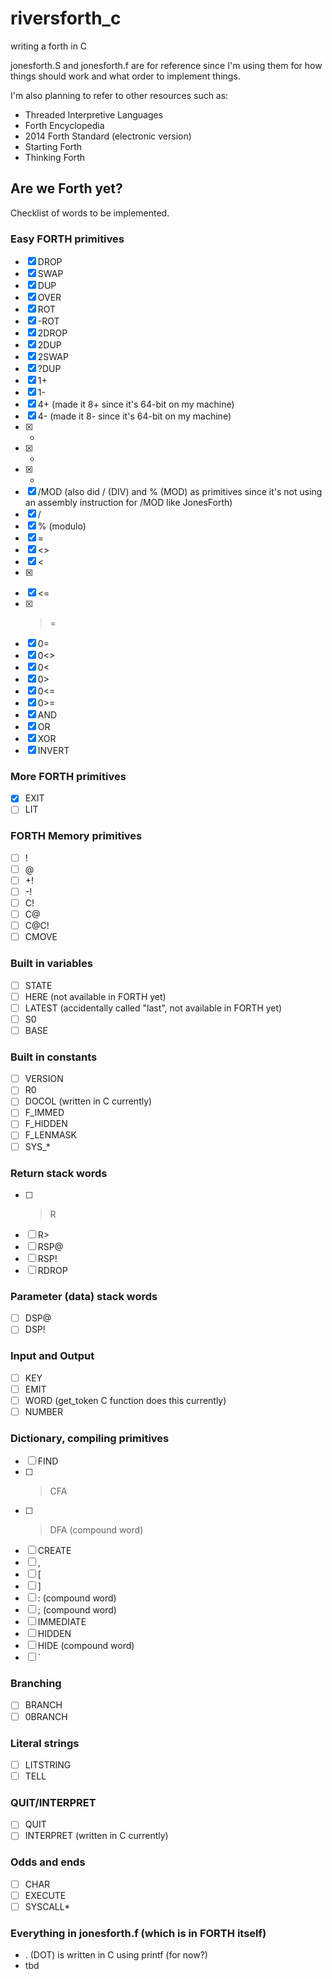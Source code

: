# riversforth_c
writing a forth in C

jonesforth.S and jonesforth.f are for reference since I'm using them for how things should work and what order to implement things.

I'm also planning to refer to other resources such as:
- Threaded Interpretive Languages
- Forth Encyclopedia
- 2014 Forth Standard (electronic version)
- Starting Forth
- Thinking Forth

## Are we Forth yet?

Checklist of words to be implemented.

### Easy FORTH primitives

- [x] DROP
- [x] SWAP
- [x] DUP
- [x] OVER
- [x] ROT
- [x] -ROT
- [x] 2DROP
- [x] 2DUP
- [x] 2SWAP
- [x] ?DUP
- [x] 1+
- [x] 1-
- [x] 4+ (made it 8+ since it's 64-bit on my machine)
- [x] 4- (made it 8- since it's 64-bit on my machine)
- [x] +
- [x] -
- [x] *
- [x] /MOD (also did / (DIV) and % (MOD) as primitives since it's not using an assembly instruction for /MOD like JonesForth)
- [x] /
- [x] % (modulo)
- [x] =
- [x] <>
- [x] <
- [x] >
- [x] <=
- [x] >=
- [x] 0=
- [x] 0<>
- [x] 0<
- [x] 0>
- [x] 0<=
- [x] 0>=
- [x] AND
- [x] OR
- [x] XOR
- [x] INVERT

### More FORTH primitives

- [x] EXIT
- [ ] LIT

### FORTH Memory primitives

- [ ] !
- [ ] @
- [ ] +!
- [ ] -!
- [ ] C!
- [ ] C@
- [ ] C@C!
- [ ] CMOVE

### Built in variables
- [ ] STATE
- [ ] HERE (not available in FORTH yet)
- [ ] LATEST (accidentally called "last", not available in FORTH yet)
- [ ] S0
- [ ] BASE

### Built in constants

- [ ] VERSION
- [ ] R0
- [ ] DOCOL (written in C currently)
- [ ] F_IMMED
- [ ] F_HIDDEN
- [ ] F_LENMASK
- [ ] SYS_*

### Return stack words

- [ ] >R
- [ ] R>
- [ ] RSP@
- [ ] RSP!
- [ ] RDROP

### Parameter (data) stack words

- [ ] DSP@
- [ ] DSP!

### Input and Output

- [ ] KEY
- [ ] EMIT
- [ ] WORD (get_token C function does this currently)
- [ ] NUMBER

### Dictionary, compiling primitives

- [ ] FIND
- [ ] >CFA
- [ ] >DFA (compound word)
- [ ] CREATE
- [ ] ,
- [ ] [
- [ ] ]
- [ ] : (compound word)
- [ ] ; (compound word)
- [ ] IMMEDIATE
- [ ] HIDDEN
- [ ] HIDE (compound word)
- [ ] `

### Branching

- [ ] BRANCH
- [ ] 0BRANCH

### Literal strings

- [ ] LITSTRING
- [ ] TELL

### QUIT/INTERPRET

- [ ] QUIT
- [ ] INTERPRET (written in C currently)

### Odds and ends

- [ ] CHAR
- [ ] EXECUTE
- [ ] SYSCALL*

### Everything in jonesforth.f (which is in FORTH itself)

- . (DOT) is written in C using printf (for now?)
- tbd
